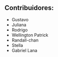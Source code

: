 ## **Contribuidores:**
- Gustavo
- Juliana
- Rodrigo
- Wellington Patrick
- Randall-chan
- Stella
- Gabriel Lana